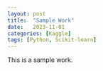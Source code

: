 ```yaml
---
layout: post
title:  "Sample Work"
date:   2023-11-01
categories: [Kaggle]
tags: [Python, Scikit-learn]
---
```

This is a sample work.
